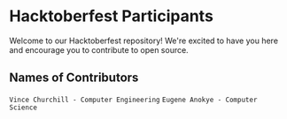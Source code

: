 # Hacktoberfest Participants

Welcome to our Hacktoberfest repository! We're excited to have you here and encourage you to contribute to open source.

## Names of Contributors
  `Vince Churchill - Computer Engineering`
  `Eugene Anokye - Computer Science`
